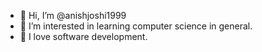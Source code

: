 - 👋 Hi, I’m @anishjoshi1999
- 👀 I’m interested in learning computer science in general.
- 🌱 I love software development.

<!---
anishjoshi1999/anishjoshi1999 is a ✨ special ✨ repository because its `README.md` (this file) appears on your GitHub profile.
You can click the Preview link to take a look at your changes.
--->
